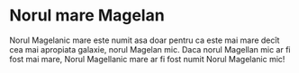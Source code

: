 # Norul mare Magelan

Norul Magelanic mare este numit asa doar pentru ca este mai mare decît cea mai
apropiata galaxie, norul Magelan mic. Daca norul Magellan mic ar fi fost mai
mare, Norul Magellanic mare ar fi fost numit Norul Magelanic mic!
